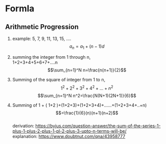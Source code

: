 # Formla

## Arithmetic Progression

1. example:  5, 7, 9, 11, 13, 15, ....
    $$a_n=a_1+(n-1)d$$

2. summing the integer from 1 through n,  
    1+2+3+4+5+6+7+....n
    $$\sum_{n=1}^N n=\frac{n(n+1)}{2}$$
3. Summing of the square of integer from 1 to n,  
    $$1^2+2^2+3^2+4^2+...+n^2$$
    $$\sum_{n=1}^N n^2=\frac{N(N+1)(2N+1)}{6}$$

4. Summing of 1 + ( 1+2 )+(1+2+3)+(1+2+3+4)+......+(1+2+3+4+..+n)
$$=\frac{1}{6}(n)(n+1)(n+2)$$  
derivation: https://byjus.com/question-answer/the-sum-of-the-series-1-plus-1-plus-2-plus-1-pl-2-plus-3-upto-n-terms-will-be/  
explanation: https://www.doubtnut.com/qna/43958777 